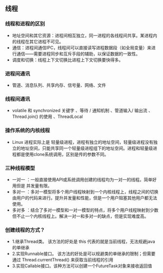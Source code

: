 ## 线程
### 线程和进程的区别
- 地址空间和其它资源：进程间相互独立，同一进程的各线程间共享。某进程内的线程在其它进程不可见。
- 通信：进程间通信IPC，线程间可以直接读写进程数据段（如全局变量）来进行通信——需要进程同步和互斥手段的辅助，以保证数据的一致性。
- 调度和切换：线程上下文切换比进程上下文切换要快得多。
### 进程间通讯
- 管道、消息队列、共享内存、信号量、网络、文件
### 线程间通讯 
- volatile 和 synchronized 关键字 、等待 / 通知机制 、管道输入/ 输出流 、Thread.join() 的使用 、ThreadLocal
### 操作系统的内核线程
- Linux 进程实际上是 轻量级进程，进程有独立的地址空间，轻量级进程没有独立的地址空间，只能共享同一个轻量级进程组下的地址空间。进程和轻量级进程都是使用clone系统调用，区别是传的参数不同。
### 三种线程模型
- 一对一 ：一般直接使用API或系统调用创建的线程均为一对一的线程。简单好用但是 并发量有限。
- 多对一 ：多对一模型将多个用户线程映射到一个内核线程上，线程之间的切换由用户的代码来进行。提升并发量和性能，但是一个用户阻塞其他用户都无法使用。
- 多对多 ：结合了多对一模型和一对一模型的特点，将多个用户线程映射到少数但不止一个内核线程上。解决一对一和多对一的缺点，但是实现难度高。

### 创建线程的方式？
- 1.继承Thread类。 该方法的好处是 this 代表的就是当前线程，无法规避java的单继承
- 2.实现Runnable接口。 该方法的好处是可以规避类的单继承的限制；但需要通过 Thread.currentThread() 来获取当前线程的引用
- 3.实现Callable接口。该种方法可以创建一个FutureTask对象来接收返回值

